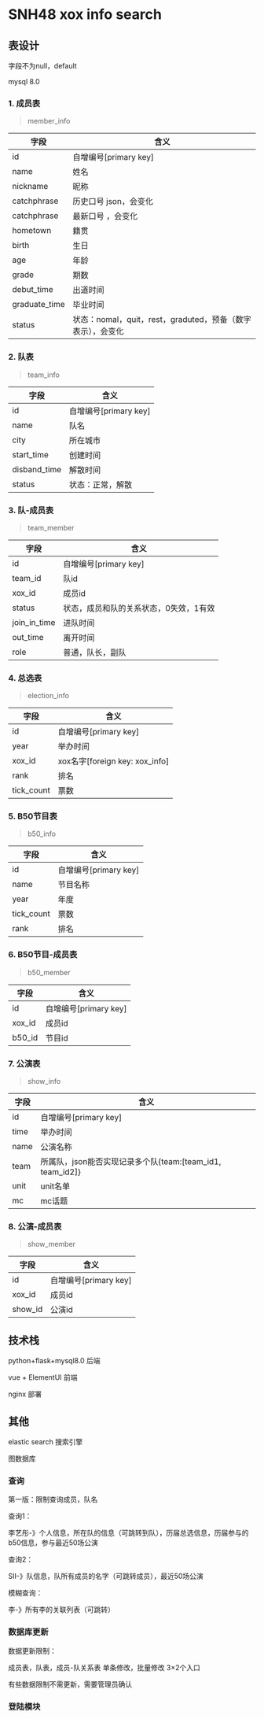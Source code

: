 # SNH48 xox info search

## 表设计

字段不为null，default

mysql 8.0

### 1. 成员表 

> member_info

|字段|含义|
|----|----|
|id|自增编号[primary key]|
|name|姓名|
|nickname|昵称|
|catchphrase|历史口号 json，会变化|
|catchphrase|最新口号 ，会变化|
|hometown|籍贯|
|birth|生日|
|age|年龄|
|grade|期数|
|debut_time|出道时间|
|graduate_time|毕业时间|
|status|状态：nomal，quit，rest，graduted，预备（数字表示），会变化|


### 2. 队表

> team_info

|字段|含义|
|----|----|
|id|自增编号[primary key]|
|name|队名|
|city|所在城市|
|start_time|创建时间|
|disband_time|解散时间|
|status|状态：正常，解散|


### 3. 队-成员表

> team_member

|字段|含义|
|----|----|
|id|自增编号[primary key]|
|team_id|队id|
|xox_id|成员id|
|status|状态，成员和队的关系状态，0失效，1有效|
|join_in_time|进队时间|
|out_time|离开时间|
|role|普通，队长，副队|


### 4. 总选表 

> election_info

|字段|含义|
|----|----|
|id|自增编号[primary key]|
|year|举办时间|
|xox_id|xox名字[foreign key: xox_info]|
|rank|排名|
|tick_count|票数|

### 5. B50节目表

> b50_info

|字段|含义|
|----|----|
|id|自增编号[primary key]|
|name|节目名称|
|year|年度|
|tick_count|票数|
|rank|排名|

### 6. B50节目-成员表

> b50_member

|字段|含义|
|----|----|
|id|自增编号[primary key]|
|xox_id|成员id|
|b50_id|节目id|


### 7. 公演表

> show_info

|字段|含义|
|----|----|
|id|自增编号[primary key]|
|time|举办时间|
|name|公演名称|
|team|所属队，json能否实现记录多个队{team:[team_id1, team_id2]}|
|unit|unit名单|
|mc|mc话题|


### 8. 公演-成员表

> show_member

|字段|含义|
|----|----|
|id|自增编号[primary key]|
|xox_id|成员id|
|show_id|公演id|


## 技术栈

python+flask+mysql8.0 后端

vue + ElementUI 前端

nginx 部署

## 其他


elastic search 搜索引擎

图数据库


### 查询

第一版：限制查询成员，队名

查询1：

李艺彤-》个人信息，所在队的信息（可跳转到队），历届总选信息，历届参与的b50信息，参与最近50场公演

查询2：

SII-》队信息，队所有成员的名字（可跳转成员），最近50场公演

模糊查询：

李-》所有李的关联列表（可跳转）


### 数据库更新

数据更新限制：

成员表，队表，成员-队关系表  单条修改，批量修改 3×2个入口

有些数据限制不需更新，需要管理员确认


### 登陆模块






